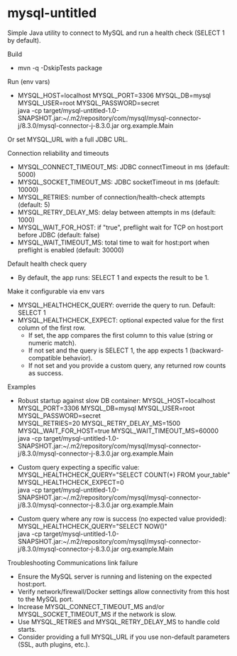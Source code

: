 # mysql-untitled

Simple Java utility to connect to MySQL and run a health check (SELECT 1 by default).

Build
- mvn -q -DskipTests package

Run (env vars)
- MYSQL_HOST=localhost MYSQL_PORT=3306 MYSQL_DB=mysql MYSQL_USER=root MYSQL_PASSWORD=secret \
  java -cp target/mysql-untitled-1.0-SNAPSHOT.jar:~/.m2/repository/com/mysql/mysql-connector-j/8.3.0/mysql-connector-j-8.3.0.jar org.example.Main

Or set MYSQL_URL with a full JDBC URL.

Connection reliability and timeouts
- MYSQL_CONNECT_TIMEOUT_MS: JDBC connectTimeout in ms (default: 5000)
- MYSQL_SOCKET_TIMEOUT_MS: JDBC socketTimeout in ms (default: 10000)
- MYSQL_RETRIES: number of connection/health-check attempts (default: 5)
- MYSQL_RETRY_DELAY_MS: delay between attempts in ms (default: 1000)
- MYSQL_WAIT_FOR_HOST: if "true", preflight wait for TCP on host:port before JDBC (default: false)
- MYSQL_WAIT_TIMEOUT_MS: total time to wait for host:port when preflight is enabled (default: 30000)

Default health check query
- By default, the app runs: SELECT 1 and expects the result to be 1.

Make it configurable via env vars
- MYSQL_HEALTHCHECK_QUERY: override the query to run. Default: SELECT 1
- MYSQL_HEALTHCHECK_EXPECT: optional expected value for the first column of the first row.
  - If set, the app compares the first column to this value (string or numeric match).
  - If not set and the query is SELECT 1, the app expects 1 (backward-compatible behavior).
  - If not set and you provide a custom query, any returned row counts as success.

Examples
- Robust startup against slow DB container:
  MYSQL_HOST=localhost MYSQL_PORT=3306 MYSQL_DB=mysql MYSQL_USER=root MYSQL_PASSWORD=secret \
  MYSQL_RETRIES=20 MYSQL_RETRY_DELAY_MS=1500 MYSQL_WAIT_FOR_HOST=true MYSQL_WAIT_TIMEOUT_MS=60000 \
  java -cp target/mysql-untitled-1.0-SNAPSHOT.jar:~/.m2/repository/com/mysql/mysql-connector-j/8.3.0/mysql-connector-j-8.3.0.jar org.example.Main

- Custom query expecting a specific value:
  MYSQL_HEALTHCHECK_QUERY="SELECT COUNT(*) FROM your_table" \
  MYSQL_HEALTHCHECK_EXPECT=0 \
  java -cp target/mysql-untitled-1.0-SNAPSHOT.jar:~/.m2/repository/com/mysql/mysql-connector-j/8.3.0/mysql-connector-j-8.3.0.jar org.example.Main

- Custom query where any row is success (no expected value provided):
  MYSQL_HEALTHCHECK_QUERY="SELECT NOW()" \
  java -cp target/mysql-untitled-1.0-SNAPSHOT.jar:~/.m2/repository/com/mysql/mysql-connector-j/8.3.0/mysql-connector-j-8.3.0.jar org.example.Main

Troubleshooting Communications link failure
- Ensure the MySQL server is running and listening on the expected host:port.
- Verify network/firewall/Docker settings allow connectivity from this host to the MySQL port.
- Increase MYSQL_CONNECT_TIMEOUT_MS and/or MYSQL_SOCKET_TIMEOUT_MS if the network is slow.
- Use MYSQL_RETRIES and MYSQL_RETRY_DELAY_MS to handle cold starts.
- Consider providing a full MYSQL_URL if you use non-default parameters (SSL, auth plugins, etc.).
